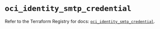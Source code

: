 # `oci_identity_smtp_credential`

Refer to the Terraform Registry for docs: [`oci_identity_smtp_credential`](https://registry.terraform.io/providers/oracle/oci/6.18.0/docs/resources/identity_smtp_credential).
